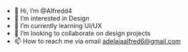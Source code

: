 - 👋 Hi, I’m @Alfredd4
- 👀 I’m interested in Design
- 🌱 I’m currently learning UI/UX
- 💞️ I’m looking to collaborate on design projects
- 📫 How to reach me via email adelajaalfred6@gmail.com

<!---
Alfredd4/Alfredd4 is a ✨ special ✨ repository because its `README.md` (this file) appears on your GitHub profile.
You can click the Preview link to take a look at your changes.
--->
